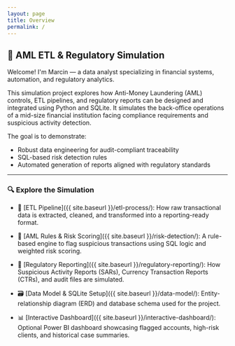 ```yaml
---
layout: page
title: Overview
permalink: /
---
```


## 🧩 AML ETL & Regulatory Simulation

Welcome! I'm Marcin — a data analyst specializing in financial systems, automation, and regulatory analytics.

This simulation project explores how Anti-Money Laundering (AML) controls, ETL pipelines, and regulatory reports can be designed and integrated using Python and SQLite. It simulates the back-office operations of a mid-size financial institution facing compliance requirements and suspicious activity detection.

The goal is to demonstrate:

* Robust data engineering for audit-compliant traceability
* SQL-based risk detection rules
* Automated generation of reports aligned with regulatory standards

---

### 🔍 Explore the Simulation

- 🔄 [ETL Pipeline]({{ site.baseurl }}/etl-process/): How raw transactional data is extracted, cleaned, and transformed into a reporting-ready format.

- 🚨 [AML Rules & Risk Scoring]({{ site.baseurl }}/risk-detection/): A rule-based engine to flag suspicious transactions using SQL logic and weighted risk scoring.

- 📄 [Regulatory Reporting]({{ site.baseurl }}/regulatory-reporting/): How Suspicious Activity Reports (SARs), Currency Transaction Reports (CTRs), and audit files are simulated.

- 🗃 [Data Model & SQLite Setup]({{ site.baseurl }}/data-model/): Entity-relationship diagram (ERD) and database schema used for the project.

- 📊 [Interactive Dashboard]({{ site.baseurl }}/interactive-dashboard/): Optional Power BI dashboard showcasing flagged accounts, high-risk clients, and historical case summaries.
